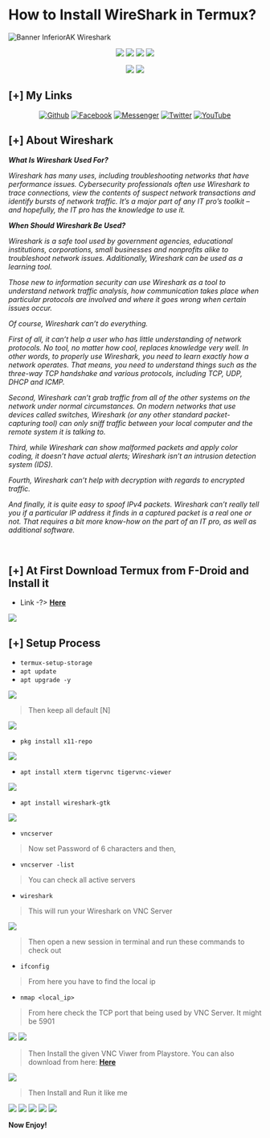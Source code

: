 # How to Install WireShark in Termux?
<img src="assets/banner_wit.jpg" align="center" alt="Banner InferiorAK Wireshark">

<p align="center">
  <img src="https://img.shields.io/github/license/InferiorAK/wireshark-installation-termux?style=for-the-badge">
  <img src="https://img.shields.io/github/stars/InferiorAK/wireshark-installation-termux?style=for-the-badge">
  <img src="https://img.shields.io/github/issues/InferiorAK/wireshark-installation-termux?color=red&style=for-the-badge">
  <img src="https://img.shields.io/github/forks/InferiorAK/wireshark-installation-termux?color=teal&style=for-the-badge">
</p>
<p align="center">
  <img src="https://img.shields.io/badge/Author-InferiorAK-blue?style=flat-square">
  <img src="https://hits.seeyoufarm.com/api/count/incr/badge.svg?url=https%3A%2F%2Fgithub.com%2FInferiorAK%2Fwireshark-installation-termux&title=Visitors&edge_flat=false"/>
</p>

## [+] My Links

<div align=center>
 
[![Github](https://img.shields.io/badge/Github-InferiorAK-orange?style=for-the-badge&logo=github)](https://github.com/InferiorAK)
[![Facebook](https://img.shields.io/badge/Facebook-InferiorAK-red?style=for-the-badge&logo=facebook)](https://www.facebook.com/InferiorAK)
[![Messenger](https://img.shields.io/badge/Chat-Messenger-blue?style=for-the-badge&logo=messenger)](https://m.me/InferiorAK)
[![Twitter](https://img.shields.io/badge/Twitter-InferiorAK-skyblue?style=for-the-badge&logo=twitter)](https://www.twitter.com/InferiorAK)
[![YouTube](https://img.shields.io/badge/YouTube-InferiorAK-red?style=for-the-badge&logo=youtube)](https://youtube.com/@InferiorAK)
 
</div>

## [+] About Wireshark
<i>

**What Is Wireshark Used For?**

Wireshark has many uses, including troubleshooting networks that have performance issues. Cybersecurity professionals often use Wireshark to trace connections, view the contents of suspect network transactions and identify bursts of network traffic. It’s a major part of any IT pro’s toolkit – and hopefully, the IT pro has the knowledge to use it.

**When Should Wireshark Be Used?**

Wireshark is a safe tool used by government agencies, educational institutions, corporations, small businesses and nonprofits alike to troubleshoot network issues. Additionally, Wireshark can be used as a learning tool.

Those new to information security can use Wireshark as a tool to understand network traffic analysis, how communication takes place when particular protocols are involved and where it goes wrong when certain issues occur.

Of course, Wireshark can’t do everything.

First of all, it can’t help a user who has little understanding of network protocols. No tool, no matter how cool, replaces knowledge very well. In other words, to properly use Wireshark, you need to learn exactly how a network operates. That means, you need to understand things such as the three-way TCP handshake and various protocols, including TCP, UDP, DHCP and ICMP.

Second, Wireshark can’t grab traffic from all of the other systems on the network under normal circumstances. On modern networks that use devices called switches, Wireshark (or any other standard packet-capturing tool) can only sniff traffic between your local computer and the remote system it is talking to.

Third, while Wireshark can show malformed packets and apply color coding, it doesn’t have actual alerts; Wireshark isn’t an intrusion detection system (IDS).

Fourth, Wireshark can’t help with decryption with regards to encrypted traffic.

And finally, it is quite easy to spoof  IPv4 packets. Wireshark can’t really tell you if a particular IP address it finds in a captured packet is a real one or not. That requires a bit more know-how on the part of an IT pro, as well as additional software.

</i>
<br>

## [+] At First Download Termux from F-Droid and Install it
- Link -?> <a href="https://f-droid.org/en/packages/com.termux/" target="_blank">**Here**</a>
<img src="assets/ss1.JPG">

## [+] Setup Process
- ` termux-setup-storage `
- ` apt update `
- ` apt upgrade -y `

<img src="assets/ss2.JPG">

> Then keep all default [N]

<img src="assets/ss3.JPG">

- ` pkg install x11-repo `

<img src="assets/ss4.JPG">

- ` apt install xterm tigervnc tigervnc-viewer `

<img src="assets/ss5.JPG">

- ` apt install wireshark-gtk `

<img src="assets/ss6.JPG">

- ` vncserver `
> Now set Password of 6 characters and then,

- ` vncserver -list `
> You can check all active servers

- ` wireshark `
> This will run your Wireshark on VNC Server

<img src="assets/ss7.JPG">

> Then open a new session in terminal and run these commands to check out
- ` ifconfig `
> From here you have to find the local ip

- ` nmap <local_ip> `
> From here check the TCP port that being used by VNC Server. It might be 5901

<img src="assets/ss8.JPG">
<img src="assets/ss9.JPG">

> Then Install the given VNC Viwer from Playstore. You can also download from here: <a href="https://github.com/InferiorAK/wireshark-installation-termux/raw/main/VNC%20Viewer_4.1.0.49169.apk">**Here**</a>
 
<img src="assets/ss10.png">

> Then Install and Run it like me
  
<img src="assets/ss11.png">
<img src="assets/ss12.jpg">
<img src="assets/ss13.png">
<img src="assets/ss14.jpg">
<img src="assets/ss15.png">

**Now Enjoy!**
  


